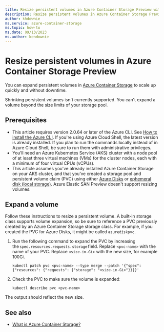 ```yaml
---
title: Resize persistent volumes in Azure Container Storage Preview without downtime
description: Resize persistent volumes in Azure Container Storage Preview without downtime. Scale up by expanding volumes backed by Azure Disk and NVMe storage pools.
author: khdownie
ms.service: azure-container-storage
ms.topic: how-to
ms.date: 09/13/2023
ms.author: kendownie
---
```


# Resize persistent volumes in Azure Container Storage Preview
You can expand persistent volumes in [Azure Container Storage](container-storage-introduction.md) to scale up quickly and without downtime.

Shrinking persistent volumes isn't currently supported. You can't expand a volume beyond the size limits of your storage pool.

## Prerequisites

- This article requires version 2.0.64 or later of the Azure CLI. See [How to install the Azure CLI](/cli/azure/install-azure-cli). If you're using Azure Cloud Shell, the latest version is already installed. If you plan to run the commands locally instead of in Azure Cloud Shell, be sure to run them with administrative privileges.
- You'll need an Azure Kubernetes Service (AKS) cluster with a node pool of at least three virtual machines (VMs) for the cluster nodes, each with a minimum of four virtual CPUs (vCPUs). 
- This article assumes you've already installed Azure Container Storage on your AKS cluster, and that you've created a storage pool and persistent volume claim (PVC) using either [Azure Disks](use-container-storage-with-managed-disks.md) or [ephemeral disk (local storage)](use-container-storage-with-local-disk.md). Azure Elastic SAN Preview doesn't support resizing volumes.

## Expand a volume

Follow these instructions to resize a persistent volume. A built-in storage class supports volume expansion, so be sure to reference a PVC previously created by an Azure Container Storage storage class. For example, if you created the PVC for Azure Disks, it might be called `azurediskpvc`.

1. Run the following command to expand the PVC by increasing the `spec.resources.requests.storage` field. Replace `<pvc-name>` with the name of your PVC. Replace `<size-in-Gi>` with the new size, for example 100Gi.
   
   ```azurecli-interactive
   kubectl patch pvc <pvc-name> --type merge --patch '{"spec": {"resources": {"requests": {"storage": "<size-in-Gi>"}}}}'
   ```
   
1. Check the PVC to make sure the volume is expanded:
   
   ```azurecli-interactive
   kubectl describe pvc <pvc-name>
   ```
   
The output should reflect the new size.

## See also

- [What is Azure Container Storage?](container-storage-introduction.md)

